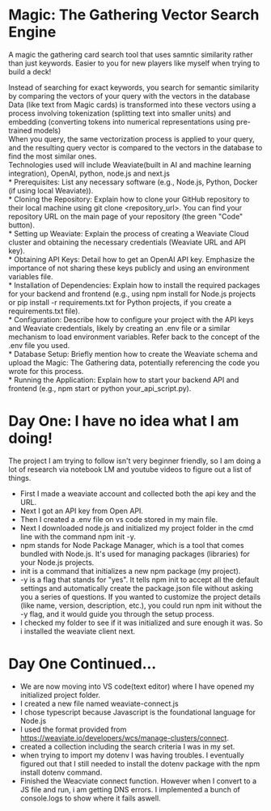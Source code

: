 # Magic: The Gathering Vector Search Engine
A magic the gathering card search tool that uses samntic similarity rather than just keywords. Easier to you for new players like myself when trying to build a deck!  

Instead of searching for exact keywords, you search for semantic similarity by comparing the vectors of your query with the vectors in the database  
Data (like text from Magic cards) is transformed into these vectors using a process involving tokenization (splitting text into smaller units) and embedding (converting tokens into numerical representations using pre-trained models)  
When you query, the same vectorization process is applied to your query, and the resulting query vector is compared to the vectors in the database to find the most similar ones.    
Technologies used will include Weaviate(built in AI and machine learning integration), OpenAI, python, node.js and next.js  
*
Prerequisites: List any necessary software (e.g., Node.js, Python, Docker (if using local Weaviate)).  
*
Cloning the Repository: Explain how to clone your GitHub repository to their local machine using git clone <repository_url>. You can find your repository URL on the main page of your repository (the green "Code" button).  
*
Setting up Weaviate: Explain the process of creating a Weaviate Cloud cluster and obtaining the necessary credentials (Weaviate URL and API key).  
*
Obtaining API Keys: Detail how to get an OpenAI API key. Emphasize the importance of not sharing these keys publicly and using an environment variables file.  
*
Installation of Dependencies: Explain how to install the required packages for your backend and frontend (e.g., using npm install for Node.js projects or pip install -r requirements.txt for Python projects, if you create a requirements.txt file).  
*
Configuration: Describe how to configure your project with the API keys and Weaviate credentials, likely by creating an .env file or a similar mechanism to load environment variables. Refer back to the concept of the .env file you used.  
*
Database Setup: Briefly mention how to create the Weaviate schema and upload the Magic: The Gathering data, potentially referencing the code you wrote for this process.  
*
Running the Application: Explain how to start your backend API and frontend (e.g., npm start or python your_api_script.py).  


# Day One: I have no idea what I am doing!  
The project I am trying to follow isn't very beginner friendly, so I am doing a lot of research via notebook LM and youtube videos to figure out a list of things.  
- First I made a weaviate account and collected both the api key and the URL.
- Next I got an API key from Open API.
- Then I created a .env file on vs code stored in my main file.
- Next I downloaded node.js  and initialized my project folder in the cmd line with the command npm init -y.
- npm stands for Node Package Manager, which is a tool that comes bundled with Node.js. It's used for managing packages (libraries) for your Node.js projects.
- init is a command that initializes a new npm package (my project).
- -y is a flag that stands for "yes". It tells npm init to accept all the default settings and automatically create the package.json file without asking you a series of questions. If you wanted to customize the project details (like name, version, description, etc.), you could run npm init without the -y flag, and it would guide you through the setup process.
- I checked my folder to see if it was initialized and sure enough it was. So i installed the weaviate client next.
# Day One Continued...  
- We are now moving into VS code(text editor) where I have opened my initialized project folder.
- I created a new file named weaviate-connect.js
- I chose typescript because Javascript is the foundational language for Node.js
- I used the format provided from https://weaviate.io/developers/wcs/manage-clusters/connect.  
- created a collection including the search criteria I was in my set.  
- when trying to import my dotenv I was having troubles. I eventually figured out that I still needed to install the dotenv package with the npm install dotenv command.
- Finished the Weacviate connect function. However when I convert to a JS file and run, i am getting DNS errors. I implemented a bunch of console.logs to show where it fails aswell.

